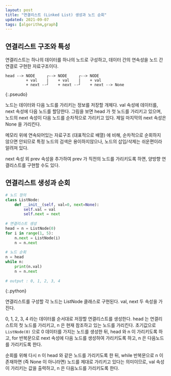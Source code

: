 ```yaml
---
layout: post
title: "연결리스트 (Linked List) 생성과 노드 순회"
updated: 2021-09-07
tags: [algorithm,graph]
---
```


## 연결리스트 구조와 특성

연결리스트는 하나의 데이터를 하나의 노드로 구성하고, 데이터 간의 연속성을 노드 간 연결로 구현한 자료구조이다.

```plaintext
head --> NODE     ┌--> NODE     ┌--> NODE
         + val    |    + val    |    + val
         + next --┘    + next --┘    + next --> None
```
{:.pseudo}
         
노드는 데이터와 다음 노드를 가리키는 정보를 저장할 개체다. val 속성에 데이터를, next 속성에 다음 노드를 할당한다. 그림을 보면 head 가 첫 노드를 가리키고 있으며, 노드의 next 속성이 다음 노드를 순차적으로 가리키고 있다. 제일 마지막의 next 속성은 None 을 가리킨다.

메모리 위에 연속되어있는 자료구조 (대표적으로 배열) 에 비해, 순차적으로 순회하지 않으면 안되므로 특정 노드의 검색은 용이하지않으나, 노드의 삽입/삭제는 쉬운편이라 알려져 있다.

next 속성 외 prev 속성을 추가하여 prev 가 직전의 노드를 가리키도록 하면, 양방향 연결리스트를 구현할 수도 있다.

## 연결리스트 생성과 순회

```python
# 노드 정의
class ListNode:
    def __init__(self, val=0, next=None):
        self.val = val
        self.next = next
        
# 연결리스트 생성
head = n = ListNode(0)
for i in range(1, 5):
    n.next = ListNode(i)
    n = n.next
    
# 노드 순회
n = head
while n:
    print(n.val)
    n = n.next
    
# output : 0, 1, 2, 3, 4
```
{:.python}

연결리스트를 구성할 각 노드는 ListNode 클래스로 구현된다. val, next 두 속성을 가진다.

0, 1, 2, 3, 4 라는 데이터를 순서대로 저장할 연결리스트를 생성한다. head 는 연결리스트의 첫 노드를 가리키고, n 은 현재 참조하고 있는 노드를 가리킨다. 초기값으로 `ListNode(0)` 으로 0 데이터를 가지는 노드를 생성한 뒤, head 와 n 이 가리키도록 하고, for 반복문으로 next 속성에 다음 노드를 생성하여 가리키도록 하고, n 은 다음노드를 가리키도록 한다.

순회를 위해 다시 n 이 head 와 같은 노드를 가리키도록 한 뒤, while 반복문으로 n 이 존재하면 (즉 None 이 아니라면) 노드를 제대로 가리키고 있다는 의미이므로, val 속성이 가리키는 값을 출력하고, n 은 다음노드를 가리키도록 한다.